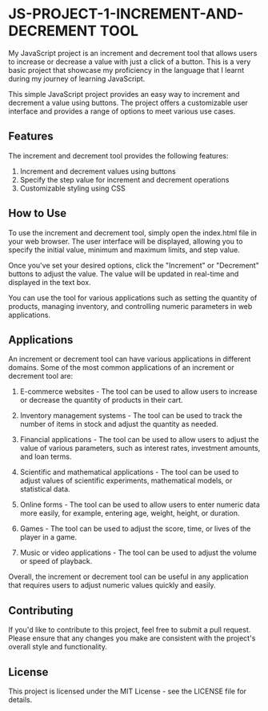 # JS-PROJECT-1-INCREMENT-AND-DECREMENT TOOL
My JavaScript project is an increment and decrement tool that allows users to increase or decrease a value with just a click of a button. This is a very basic project that showcase my proficiency in the language that I learnt during my journey of learning JavaScript.

This simple JavaScript project provides an easy way to increment and decrement a value using buttons. The project offers a customizable user interface and provides a range of options to meet various use cases.

## Features
The increment and decrement tool provides the following features:

1. Increment and decrement values using buttons
2. Specify the step value for increment and decrement operations
3. Customizable styling using CSS

## How to Use
To use the increment and decrement tool, simply open the index.html file in your web browser. The user interface will be displayed, allowing you to specify the initial value, minimum and maximum limits, and step value.

Once you've set your desired options, click the "Increment" or "Decrement" buttons to adjust the value. The value will be updated in real-time and displayed in the text box.

You can use the tool for various applications such as setting the quantity of products, managing inventory, and controlling numeric parameters in web applications.

## Applications
An increment or decrement tool can have various applications in different domains. Some of the most common applications of an increment or decrement tool are:

1. E-commerce websites - The tool can be used to allow users to increase or decrease the quantity of products in their cart.

2. Inventory management systems - The tool can be used to track the number of items in stock and adjust the quantity as needed.

3. Financial applications - The tool can be used to allow users to adjust the value of various parameters, such as interest rates, investment amounts, and loan terms.

4. Scientific and mathematical applications - The tool can be used to adjust values of scientific experiments, mathematical models, or statistical data.

5. Online forms - The tool can be used to allow users to enter numeric data more easily, for example, entering age, weight, height, or duration.

6. Games - The tool can be used to adjust the score, time, or lives of the player in a game.

7. Music or video applications - The tool can be used to adjust the volume or speed of playback.

Overall, the increment or decrement tool can be useful in any application that requires users to adjust numeric values quickly and easily.

## Contributing
If you'd like to contribute to this project, feel free to submit a pull request. Please ensure that any changes you make are consistent with the project's overall style and functionality.

## License
This project is licensed under the MIT License - see the LICENSE file for details.

